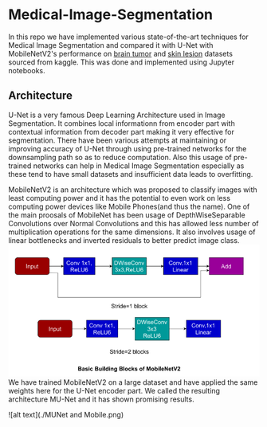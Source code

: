 # Medical-Image-Segmentation
In this repo we have implemented various state-of-the-art techniques for Medical Image Segmentation and compared it with U-Net with MobileNetV2's performance on [brain tumor](https://www.kaggle.com/datasets/masoudnickparvar/brain-tumor-mri-dataset) and [skin lesion](https://www.kaggle.com/datasets/andrewmvd/isic-2019) datasets sourced from kaggle. This was done and implemented using Jupyter notebooks.

Architecture
------------
U-Net is a very famous Deep Learning Architecture used in Image Segmentation. It combines local informationn from encoder part with contextual information from decoder part making it very effective for segmentation. There have been various attempts at maintaining or improving accuracy of U-Net through using pre-trained networks for the downsampling path so as to reduce computation. Also this usage of pre-trained networks can help in Medical Image Segmentation especially as these tend to have small datasets and insufficient data leads to overfitting.

MobileNetV2 is an architecture which was proposed to classify images with least computing power and it has the potential to even work on less computing power devices like Mobile Phones(and thus the name). One of the main proosals of MobileNet has been usage of DepthWiseSeparable Convolutions over Normal Convolutions and this has allowed less number of multiplication operations for the same dimensions. It also involves usage of linear bottlenecks and inverted residuals to better predict image class. 
![alt text](./MobNet.png)
We have trained MobileNetV2 on a large dataset and have applied the same weights here for the U-Net encoder part. We called the resulting architecture MU-Net and it has shown promising results. 

![alt text](./MUNet and Mobile.png)
